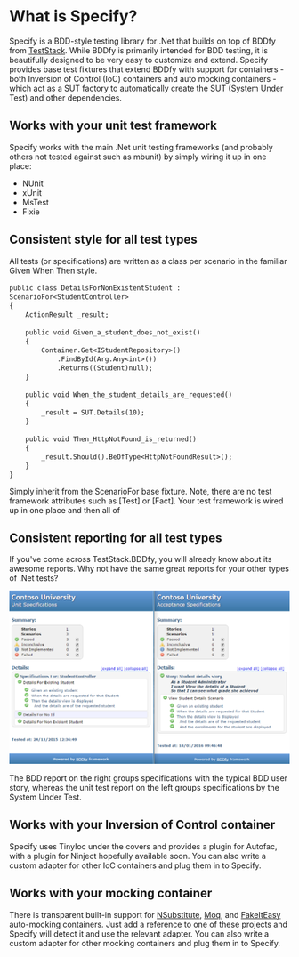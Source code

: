 # What is Specify?
Specify is a BDD-style testing library for .Net that builds on top of BDDfy from [TestStack](http://www.teststack.net/). While BDDfy is primarily intended for BDD testing, it is beautifully designed to be very easy to customize and extend. Specify provides base test fixtures that extend BDDfy with support for containers - both Inversion of Control (IoC) containers and auto mocking containers - which act as a SUT factory to automatically create the SUT (System Under Test) and other dependencies.

## Works with your unit test framework
Specify works with the main .Net unit testing frameworks (and probably others not tested against such as mbunit) by simply wiring it up in one place:

- NUnit
- xUnit
- MsTest
- Fixie

## Consistent style for all test types
All tests (or specifications) are written as a class per scenario in the familiar Given When Then style. 

    public class DetailsForNonExistentStudent : ScenarioFor<StudentController>
    {
        ActionResult _result;

        public void Given_a_student_does_not_exist()
        {
            Container.Get<IStudentRepository>()
                .FindById(Arg.Any<int>())
                .Returns((Student)null);
        }

        public void When_the_student_details_are_requested()
        {
            _result = SUT.Details(10);
        }

        public void Then_HttpNotFound_is_returned()
        {
            _result.Should().BeOfType<HttpNotFoundResult>();
        }
    }

Simply inherit from the ScenarioFor base fixture. Note, there are no test framework attributes such as [Test] or [Fact]. Your test framework is wired up in one place and then all of 

## Consistent reporting for all test types
If you've come across TestStack.BDDfy, you will already know about its awesome reports. Why not have the same great reports for your other types of .Net tests?

![Unit test and BDD test reports](consistent-reporting.png)

The BDD report on the right groups specifications with the typical BDD user story, whereas the unit test report on the left groups specifications by the System Under Test.

## Works with your Inversion of Control container
Specify uses TinyIoc under the covers and provides a plugin for Autofac, with a plugin for Ninject hopefully available soon. You can also write a custom adapter for other IoC containers and plug them in to Specify.

## Works with your mocking container
There is transparent built-in support for [NSubstitute](http://nsubstitute.github.io/), [Moq](https://github.com/Moq/moq4), and [FakeItEasy](http://fakeiteasy.github.io/) auto-mocking containers. Just add a reference to one of these projects and Specify will detect it and use the relevant adapter. You can also write a custom adapter for other mocking containers and plug them in to Specify.